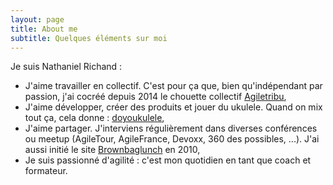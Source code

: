 ```yaml
---
layout: page
title: About me
subtitle: Quelques éléments sur moi
---
```


Je suis Nathaniel Richand :
 - J'aime travailler en collectif. C'est pour ça que, bien qu'indépendant par passion, j'ai cocréé depuis 2014 le chouette collectif [Agiletribu](www.agiletribu.com),
 - J'aime développer, créer des produits et jouer du ukulele. Quand on mix tout ça, cela donne : [doyoukulele](www.doyoukulele.com),
 - J'aime partager. J'interviens régulièrement dans diverses conférences ou meetup (AgileTour, AgileFrance, Devoxx, 360 des possibles, ...). J'ai aussi initié le site [Brownbaglunch](www.brownbaglunch.fr) en 2010,
 - Je suis passionné d'agilité : c'est mon quotidien en tant que coach et formateur.

